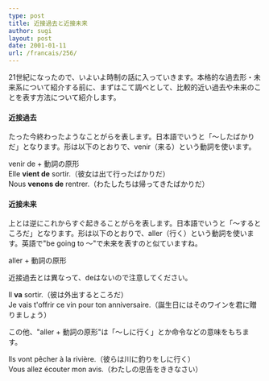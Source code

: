 ```yaml
---
type: post
title: 近接過去と近接未来
author: sugi
layout: post
date: 2001-01-11
url: /francais/256/
---
```

21世紀になったので、いよいよ時制の話に入っていきます。本格的な過去形・未来系について紹介する前に、まずはこて調べとして、比較的近い過去や未来のことを表す方法について紹介します。

#### 近接過去

たった今終わったようなことがらを表します。日本語でいうと「～したばかりだ」となります。形は以下のとおりで、venir（来る）という動詞を使います。

<div class="formula">
  venir de + 動詞の原形
</div>

<div class="example">
  Elle <strong>vient de</strong> sortir.（彼女は出て行ったばかりだ）
</div>

<div class="example">
  Nous <strong>venons de</strong> rentrer.（わたしたちは帰ってきたばかりだ）
</div>

#### 近接未来

上とは逆にこれからすぐ起きることがらを表します。日本語でいうと「～するところだ」となります。形は以下のとおりで、aller（行く）という動詞を使います。英語で"be going to ～"で未来を表すのと似ていますね。

<div class="formula">
  aller + 動詞の原形
</div>

近接過去とは異なって、deはないので注意してください。

<div class="example">
  Il <strong>va</strong> sortir.（彼は外出するところだ）
</div>

<div class="example">
  Je vais t'offrir ce vin pour ton anniversaire.（誕生日にはそのワインを君に贈りましょう）
</div>

この他、"aller + 動詞の原形"は「～しに行く」とか命令などの意味をもちます。

<div class="example">
  Ils vont p&ecirc;cher &agrave; la rivi&egrave;re.（彼らは川に釣りをしに行く）
</div>

<div class="example">
  Vous allez &eacute;couter mon avis.（わたしの忠告をききなさい）
</div>
